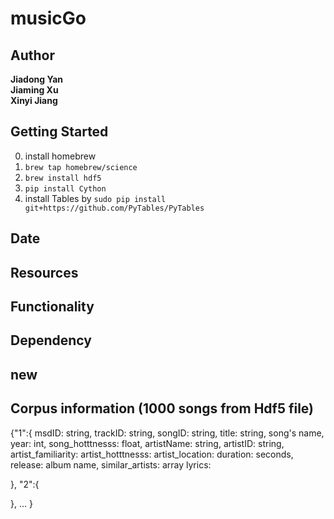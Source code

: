 # musicGo  
## Author
**Jiadong Yan**  
**Jiaming Xu**  
**Xinyi Jiang**  

## Getting Started
0. install homebrew
1. `brew tap homebrew/science`
2. `brew install hdf5`
3. `pip install Cython`
4. install Tables by `sudo pip install git+https://github.com/PyTables/PyTables`

## Date
## Resources
## Functionality
## Dependency
## new

## Corpus information (1000 songs from Hdf5 file)
{"1":{
    msdID: string,
    trackID: string,
    songID: string,
    title: string, song's name,
    year: int,
    song_hotttnesss: float,
    artistName: string,
    artistID: string,
    artist_familiarity:
    artist_hotttnesss:
    artist_location:
    duration: seconds,
    release: album name,
    similar_artists: array
    lyrics:


  },
  "2":{

  },
  ...
}
